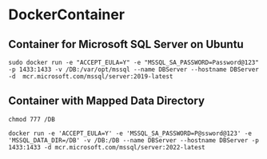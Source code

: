 # DockerContainer
## Container for Microsoft SQL Server on Ubuntu
````
sudo docker run -e "ACCEPT_EULA=Y" -e "MSSQL_SA_PASSWORD=Password@123" -p 1433:1433 -v /DB:/var/opt/mssql --name DBServer --hostname DBServer -d  mcr.microsoft.com/mssql/server:2019-latest
````
## Container with Mapped Data Directory
````
chmod 777 /DB

docker run -e 'ACCEPT_EULA=Y' -e 'MSSQL_SA_PASSWORD=P@ssword@123' -e 'MSSQL_DATA_DIR=/DB' -v /DB:/DB --name DBServer --hostname DBServer -p 1433:1433 -d mcr.microsoft.com/mssql/server:2022-latest
````
